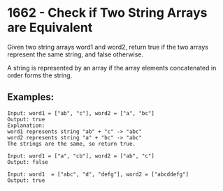 # 1662 - Check if Two String Arrays are Equivalent
Given two string arrays word1 and word2, return true if the two arrays represent the same string, and false otherwise.

A string is represented by an array if the array elements concatenated in order forms the string.
## Examples:
```
Input: word1 = ["ab", "c"], word2 = ["a", "bc"]
Output: true
Explanation:
word1 represents string "ab" + "c" -> "abc"
word2 represents string "a" + "bc" -> "abc"
The strings are the same, so return true.
```
```
Input: word1 = ["a", "cb"], word2 = ["ab", "c"]
Output: false
```
```
Input: word1  = ["abc", "d", "defg"], word2 = ["abcddefg"]
Output: true
```